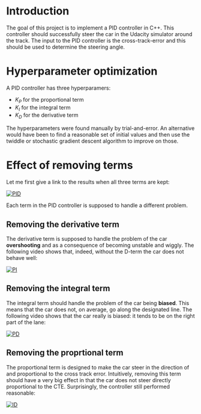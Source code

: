 # Introduction

The goal of this project is to implement a PID controller in C++. This controller should successfully steer the car in the Udacity simulator around the track. The input to the PID controller is the cross-track-error and this should be used to determine the steering angle.

# Hyperparameter optimization

A PID controller has three hyperparamers:

+ $K_P$ for the proportional term
+ $K_I$ for the integral term
+ $K_D$ for the derivative term

The hyperparameters were found manually by trial-and-error. An alternative would have been to find a reasonable set of initial values and then use the twiddle or stochastic gradient descent algorithm to improve on those.

# Effect of removing terms

Let me first give a link to the results when all three terms are kept:

[![PID](https://img.youtube.com/vi/pUieVD6GD0A/0.jpg)](https://youtu.be/pUieVD6GD0A)

Each term in the PID controller is supposed to handle a different problem.

## Removing the derivative term

The derivative term is supposed to handle the problem of the car **overshooting** and as a consequence of becoming unstable and wiggly. The following video shows that, indeed, without the D-term the car does not behave well:


[![PI](https://img.youtube.com/vi/x9reZuW76l4/0.jpg)](https://youtu.be/x9reZuW76l4)

## Removing the integral term

The integral term should handle the problem of the car being **biased**. This means that the car does not, on average, go along the designated line. The following video shows that the car really is biased: it tends to be on the right part of the lane:

[![PD](https://img.youtube.com/vi/abY9rvMBhaA/0.jpg)](https://youtu.be/abY9rvMBhaA)

## Removing the proprtional term

The proportional term is designed to make the car steer in the direction of and proportional to the cross track error. Intuitively, removing this term should have a very big effect in that the car does not steer directly proportional to the CTE. Surprisingly, the controller still performed reasonable:

[![ID](https://img.youtube.com/vi/fYJYfkgTea4/0.jpg)](https://youtu.be/fYJYfkgTea4)
